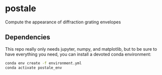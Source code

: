 # postale
Compute the appearance of diffraction grating envelopes


## Dependencies
This repo really only needs jupyter, numpy, and matplotlib, but to be sure to have everything you need, you can install a devoted conda environment:

```bash
conda env create -f environment.yml
conda activate postale_env
```